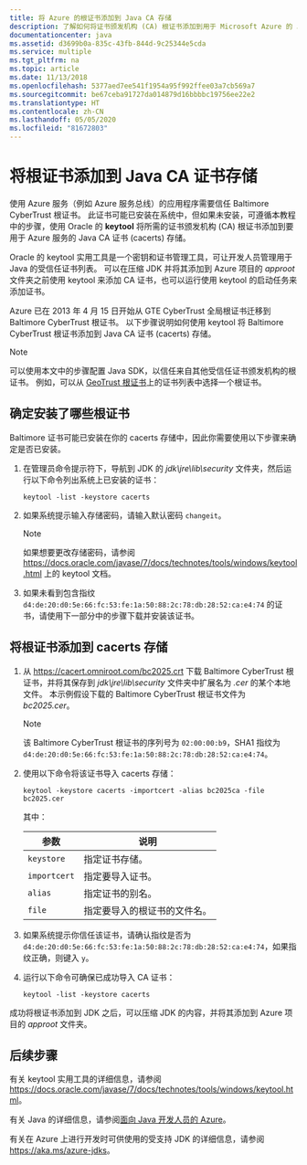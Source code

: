 ```yaml
---
title: 将 Azure 的根证书添加到 Java CA 存储
description: 了解如何将证书颁发机构 (CA) 根证书添加到用于 Microsoft Azure 的 Java CA 证书 (cacerts) 存储。
documentationcenter: java
ms.assetid: d3699b0a-835c-43fb-844d-9c25344e5cda
ms.service: multiple
ms.tgt_pltfrm: na
ms.topic: article
ms.date: 11/13/2018
ms.openlocfilehash: 5377aed7ee541f1954a95f992ffee03a7cb569a7
ms.sourcegitcommit: be67ceba91727da014879d16bbbbc19756ee22e2
ms.translationtype: HT
ms.contentlocale: zh-CN
ms.lasthandoff: 05/05/2020
ms.locfileid: "81672803"
---
```

# <a name="adding-a-root-certificate-to-the-java-ca-certificates-store"></a>将根证书添加到 Java CA 证书存储

使用 Azure 服务（例如 Azure 服务总线）的应用程序需要信任 Baltimore CyberTrust 根证书。 此证书可能已安装在系统中，但如果未安装，可遵循本教程中的步骤，使用 Oracle 的 **keytool** 将所需的证书颁发机构 (CA) 根证书添加到要用于 Azure 服务的 Java CA 证书 (cacerts) 存储。

Oracle 的 keytool 实用工具是一个密钥和证书管理工具，可让开发人员管理用于 Java 的受信任证书列表。  可以在压缩 JDK 并将其添加到 Azure 项目的 *approot* 文件夹之前使用 keytool 来添加 CA 证书，也可以运行使用 keytool 的启动任务来添加证书。

Azure 已在 2013 年 4 月 15 日开始从 GTE CyberTrust 全局根证书迁移到 Baltimore CyberTrust 根证书。 以下步骤说明如何使用 keytool 将 Baltimore CyberTrust 根证书添加到 Java CA 证书 (cacerts) 存储。

> [!NOTE]
> 可以使用本文中的步骤配置 Java SDK，以信任来自其他受信任证书颁发机构的根证书。 例如，可以从 [GeoTrust 根证书](https://www.geotrust.com/resources/root-certificates/)上的证书列表中选择一个根证书。

## <a name="determining-which-root-certificates-are-installed"></a>确定安装了哪些根证书

Baltimore 证书可能已安装在你的 cacerts 存储中，因此你需要使用以下步骤来确定是否已安装。

1. 在管理员命令提示符下，导航到 JDK 的 *jdk\jre\lib\security* 文件夹，然后运行以下命令列出系统上已安装的证书：

   ```shell
   keytool -list -keystore cacerts
   ```

1. 如果系统提示输入存储密码，请输入默认密码 `changeit`。

   > [!NOTE]
   > 如果想要更改存储密码，请参阅 <https://docs.oracle.com/javase/7/docs/technotes/tools/windows/keytool.html> 上的 keytool 文档。

1. 如果未看到包含指纹 `d4:de:20:d0:5e:66:fc:53:fe:1a:50:88:2c:78:db:28:52:ca:e4:74` 的证书，请使用下一部分中的步骤下载并安装该证书。

## <a name="to-add-a-root-certificate-to-the-cacerts-store"></a>将根证书添加到 cacerts 存储

1. 从 <https://cacert.omniroot.com/bc2025.crt> 下载 Baltimore CyberTrust 根证书，并将其保存到 *jdk\jre\lib\security* 文件夹中扩展名为 *.cer* 的某个本地文件。 本示例假设下载的 Baltimore CyberTrust 根证书文件为 *bc2025.cer*。

   > [!NOTE]
   > 该 Baltimore CyberTrust 根证书的序列号为 `02:00:00:b9`，SHA1 指纹为 `d4:de:20:d0:5e:66:fc:53:fe:1a:50:88:2c:78:db:28:52:ca:e4:74`。

2. 使用以下命令将该证书导入 cacerts 存储：

   ```shell
   keytool -keystore cacerts -importcert -alias bc2025ca -file bc2025.cer
   ```

   其中：

   |  参数   |                              说明                               |
   |--------------|------------------------------------------------------------------------|
   | `keystore`   | 指定证书存储。                                       |
   | `importcert` | 指定要导入证书。                        |
   | `alias`      | 指定证书的别名。                                |
   | `file`       | 指定要导入的根证书的文件名。 |

3. 如果系统提示你信任该证书，请确认指纹是否为 `d4:de:20:d0:5e:66:fc:53:fe:1a:50:88:2c:78:db:28:52:ca:e4:74`，如果指纹正确，则键入 `y`。

4. 运行以下命令可确保已成功导入 CA 证书：

   ```shell
   keytool -list -keystore cacerts
   ```

成功将根证书添加到 JDK 之后，可以压缩 JDK 的内容，并将其添加到 Azure 项目的 *approot* 文件夹。

## <a name="next-steps"></a>后续步骤

有关 keytool 实用工具的详细信息，请参阅 <https://docs.oracle.com/javase/7/docs/technotes/tools/windows/keytool.html>。

有关 Java 的详细信息，请参阅[面向 Java 开发人员的 Azure](/azure/developer/java)。

有关在 Azure 上进行开发时可供使用的受支持 JDK 的详细信息，请参阅 <https://aka.ms/azure-jdks>。
